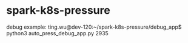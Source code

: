 # spark-k8s-pressure

debug example:
 ting.wu@dev-120:~/spark-k8s-pressure/debug_app$ python3 auto_press_debug_app.py 2935
